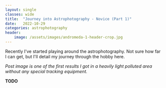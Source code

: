 ```yaml
---
layout: single
classes: wide
title:  "Journey into Astrophotography - Novice (Part 1)"
date:   2022-10-29
categories: astrophotography
header:
    image: /assets/images/andromeda-1-header-crop.jpg
---
```


Recently I've started playing around the astrophotography. Not sure how far I can get, but I'll detail my journey through the hobby here.

_Post image is one of the first results I got in a heavily light polluted area without any special tracking equipment._

**TODO**